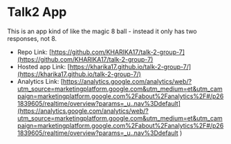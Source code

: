 # Talk2 App

This is an app kind of like the magic 8 ball - instead it only has two responses, not 8. 

- Repo Link:
 [https://github.com/KHARIKA17/talk-2-group-7](https://github.com/KHARIKA17/talk-2-group-7)
- Hosted app Link:
 [https://kharika17.github.io/talk-2-group-7/](https://kharika17.github.io/talk-2-group-7/)
- Analytics Link:
 [https://analytics.google.com/analytics/web/?utm_source=marketingplatform.google.com&utm_medium=et&utm_campaign=marketingplatform.google.com%2Fabout%2Fanalytics%2F#/p261839605/realtime/overview?params=_u..nav%3Ddefault](https://analytics.google.com/analytics/web/?utm_source=marketingplatform.google.com&utm_medium=et&utm_campaign=marketingplatform.google.com%2Fabout%2Fanalytics%2F#/p261839605/realtime/overview?params=_u..nav%3Ddefault
)
